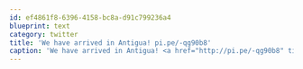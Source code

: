 ```yaml
---
id: ef4861f8-6396-4158-bc8a-d91c799236a4
blueprint: text
category: twitter
title: 'We have arrived in Antigua! pi.pe/-qg90b8'
caption: 'We have arrived in Antigua! <a href="http://pi.pe/-qg90b8" title="http://pi.pe/-qg90b8" class="link link_untco">pi.pe/-qg90b8</a>'
---
```

